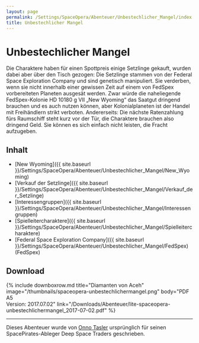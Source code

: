 ```yaml
---
layout: page
permalink: /Settings/SpaceOpera/Abenteuer/Unbestechlicher_Mangel/index
title: Unbestechlicher Mangel
---
```


# Unbestechlicher Mangel

Die Charaktere haben für einen Spottpreis einige Setzlinge gekauft, wurden dabei aber über den Tisch gezogen: Die Setzlinge stammen von der Federal Space Exploration Company und sind genetisch manipuliert. Sie verderben, wenn sie nicht innerhalb einer gewissen Zeit auf einem von FedSpex vorbereiteten Planeten ausgesät werden. Zwar würde die naheliegende FedSpex-Kolonie HD 10180 g VII „New Wyoming“ das Saatgut dringend brauchen und es auch nutzen können, aber Kolonialplaneten ist der Handel mit Freihändlern strikt verboten. Andererseits: Die nächste Ratenzahlung fürs Raumschiff steht kurz vor der Tür, die Charaktere brauchen also dringend Geld. Sie können es sich einfach nicht leisten, die Fracht aufzugeben.

## Inhalt

- [New Wyoming]({{ site.baseurl }}/Settings/SpaceOpera/Abenteuer/Unbestechlicher_Mangel/New_Wyoming)
- [Verkauf der Setzlinge]({{ site.baseurl }}/Settings/SpaceOpera/Abenteuer/Unbestechlicher_Mangel/Verkauf_der_Setzlinge)
- [Interessengruppen]({{ site.baseurl }}/Settings/SpaceOpera/Abenteuer/Unbestechlicher_Mangel/Interessengruppen)
- [Spielleitercharaktere]({{ site.baseurl }}/Settings/SpaceOpera/Abenteuer/Unbestechlicher_Mangel/Spielleitercharaktere)
- [Federal Space Exploration Company]({{ site.baseurl }}/Settings/SpaceOpera/Abenteuer/Unbestechlicher_Mangel/FedSpex) (FedSpex)

## Download

{% include downboxrow.md title="Diamanten von Aceh" image="/thumbnails/spaceopera-unbestechlichermangel.png" body="PDF A5<br/>Version: 2017.07.02" link="/Downloads/Abenteuer/lite-spaceopera-unbestechlichermangel_2017-07-02.pdf" %}

***
Dieses Abenteuer wurde von [Onno Tasler](http://belchion.rsp-blogs.de/) ursprünglich für seinen SpacePirates-Ableger Deep Space Traders geschrieben.

